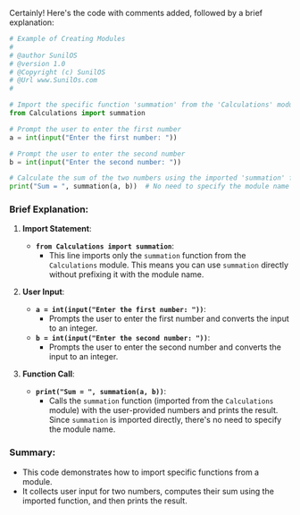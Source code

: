 Certainly! Here's the code with comments added, followed by a brief explanation:

```python
# Example of Creating Modules 
#
# @author SunilOS  
# @version 1.0
# @Copyright (c) SunilOS  
# @Url www.SunilOs.com 
#

# Import the specific function 'summation' from the 'Calculations' module
from Calculations import summation    

# Prompt the user to enter the first number
a = int(input("Enter the first number: "))  

# Prompt the user to enter the second number
b = int(input("Enter the second number: "))  

# Calculate the sum of the two numbers using the imported 'summation' function
print("Sum = ", summation(a, b))  # No need to specify the module name here
```

### Brief Explanation:

1. **Import Statement**:
   - **`from Calculations import summation`**:
     - This line imports only the `summation` function from the `Calculations` module. This means you can use `summation` directly without prefixing it with the module name.

2. **User Input**:
   - **`a = int(input("Enter the first number: "))`**:
     - Prompts the user to enter the first number and converts the input to an integer.
   - **`b = int(input("Enter the second number: "))`**:
     - Prompts the user to enter the second number and converts the input to an integer.

3. **Function Call**:
   - **`print("Sum = ", summation(a, b))`**:
     - Calls the `summation` function (imported from the `Calculations` module) with the user-provided numbers and prints the result. Since `summation` is imported directly, there's no need to specify the module name.

### Summary:
- This code demonstrates how to import specific functions from a module.
- It collects user input for two numbers, computes their sum using the imported function, and then prints the result.